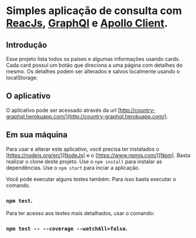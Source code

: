 # Simples aplicação de consulta com  [ReacJs](https://reactjs.org/), [GraphQl](https://graphql.org/) e  [Apollo Client](https://www.apollographql.com/docs/).

## Introdução

Esse projeto lista todos os países e algumas informações usando cards.
Cada card possui um botão que direciona a uma página com detalhes do mesmo.
Os detalhes podem ser alterados e salvos localmente usando o localStorage.

## O aplicativo

O aplicativo pode ser acessado através da url [http://country-graphql.herokuapp.com/](http://country-graphql.herokuapp.com/).

## Em sua máquina

Para usar e alterar este aplicativo, você precisa ter instalados o [https://nodejs.org/en/](NodeJs) e o [https://www.npmjs.com/](Npm).
Basta realizar o clone deste projeto.
Use o `npm install` para instalar as dependências.
Use o `npm start` para inciar a aplicação.

Você pode executar alguns testes também.
Para isso basta executar o comando.
### `npm test`.

Para ter acesso aos testes mais detalhados, usar o comando:
### `npm test -- --coverage --watchAll=false`.

